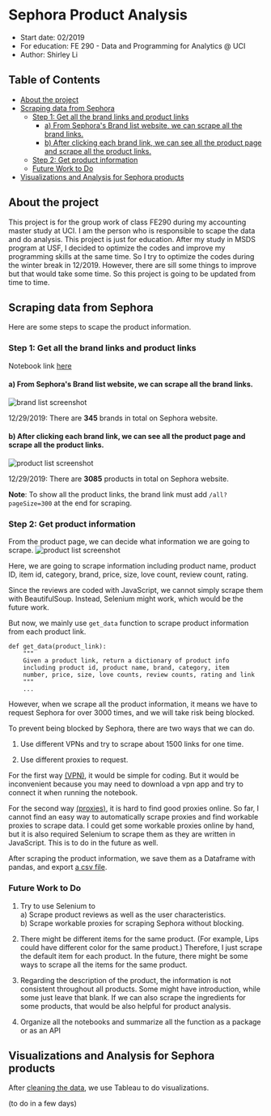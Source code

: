 # Sephora Product Analysis
  - Start date: 02/2019
  - For education: FE 290 - Data and Programming for Analytics @ UCI
  - Author: Shirley Li


Table of Contents
---
   * [About the project](#about-the-project)
   * [Scraping data from Sephora](#scraping-data-from-sephora)
      * [Step 1: Get all the brand links and product links](#step-1-get-all-the-brand-links-and-product-links)
         * [a) From Sephora's Brand list website, we can scrape all the brand links.](#a-from-sephoras-brand-list-website-we-can-scrape-all-the-brand-links)
         * [b) After clicking each brand link, we can see all the product page and scrape all the product links.](#b-after-clicking-each-brand-link-we-can-see-all-the-product-page-and-scrape-all-the-product-links)
      * [Step 2: Get product information](#step-2-get-product-information)
      * [Future Work to Do](#future-work-to-do)
   * [Visualizations and Analysis for Sephora products](#visualizations-and-analysis-for-sephora-products)



## About the project
This project is for the group work of class FE290 during my accounting master study at UCI.
I am the person who is responsible to scape the data and do analysis. This project is just for education.
After my study in MSDS program at USF, I decided to optimize the codes and improve my programming skills
at the same time. So I try to optimize the codes during the winter break in 12/2019. However, there are sill
some things to improve but that would take some time. So this project is going to be updated from time to time.

## Scraping data from Sephora
Here are some steps to scape the product information.

### Step 1: Get all the brand links and product links

Notebook link [here](https://github.com/Shirleyiscool/Scraping-Sephora/blob/master/scrape_notebook/1-Brand%26Product_links.ipynb)

#### a) From Sephora's Brand list website, we can scrape all the brand links.
![brand list screenshot](https://github.com/Shirleyiscool/Scraping-Sephora/blob/master/image/brand_list_screenshot.png)


12/29/2019: There are **345** brands in total on Sephora website.

#### b) After clicking each brand link, we can see all the product page and scrape all the product links.
![product list screenshot](https://github.com/Shirleyiscool/Scraping-Sephora/blob/master/image/product_list_screenshot.png)

12/29/2019: There are **3085** products in total on Sephora website.

**Note**: To show all the product links, the brand link must add `/all?pageSize=300` at the end for scraping.

### Step 2: Get product information

From the product page, we can decide what information we are going to scrape.
![product list screenshot](https://github.com/Shirleyiscool/Scraping-Sephora/blob/master/image/product_info_screenshot.png)

Here, we are going to scrape information including product name, product ID, item id, category, brand, price, size, love count, review count, rating.

Since the reviews are coded with JavaScript, we cannot simply scrape them with BeautifulSoup. Instead, Selenium might work, which would be the future work.

But now, we mainly use `get_data` function to scrape product information from each product link.

```
def get_data(product_link):
    """
    Given a product link, return a dictionary of product info
    including product id, product name, brand, category, item
    number, price, size, love counts, review counts, rating and link
    """
    ...
```

However, when we scrape all the product information, it means we have to request Sephora for over 3000 times, and we will take risk being blocked.

To prevent being blocked by Sephora, there are two ways that we can do.

1) Use different VPNs and try to scrape about 1500 links for one time.

2) Use different proxies to request.

For the first way [(VPN)](https://github.com/Shirleyiscool/Scraping-Sephora/blob/master/scrape_notebook/2-Product_Info_vpn.ipynb), it would be simple for coding. But it would be inconvenient because you may need to download a vpn app and try to connect it when running the notebook.

For the second way [(proxies)](https://github.com/Shirleyiscool/Scraping-Sephora/blob/master/scrape_notebook/2-Product_Info_proxies.ipynb), it is hard to find good proxies online. So far, I cannot find an easy way to automatically scrape proxies and find workable proxies to scrape data. I could get some workable proxies online by hand, but it is also required Selenium to scrape them as they are written in JavaScript. This is to do in the future as well.

After scraping the product information, we save them as a Dataframe with pandas, and export [a csv file](https://github.com/Shirleyiscool/Scraping-Sephora/blob/master/scrape_notebook/Sephora_product_info.csv).

### Future Work to Do

1. Try to use Selenium to <br>
  a) Scrape product reviews as well as the user characteristics. <br>
  b) Scrape workable proxies for scraping Sephora without blocking.

2. There might be different items for the same product. (For example, Lips could have different color for the same product.) Therefore, I just scrape the default item for each product. In the future, there might be some ways to scrape all the items for the same product.

3. Regarding the description of the product, the information is not consistent throughout all products. Some might have introduction, while some just leave that blank. If we can also scrape the ingredients for some products, that would be also helpful for product analysis.

3. Organize all the notebooks and summarize all the function as a package or as an API

## Visualizations and Analysis for Sephora products

After [cleaning the data](https://github.com/Shirleyiscool/Scraping-Sephora/tree/master/clean_data), we use Tableau to do visualizations.

(to do in a few days)
